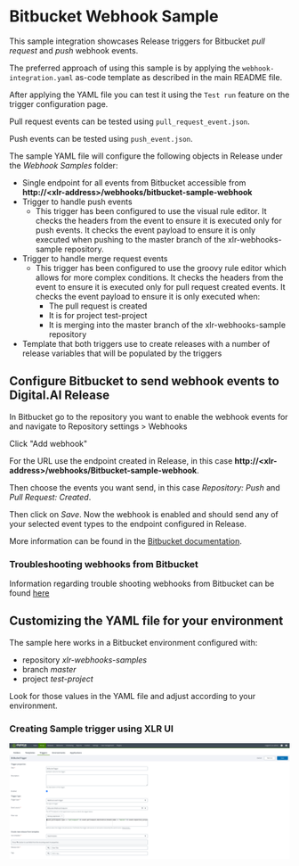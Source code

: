 # Bitbucket Webhook Sample

This sample integration showcases Release triggers for Bitbucket *pull request* and *push* webhook events.

The preferred approach of using this sample is by applying the `webhook-integration.yaml` as-code template as described
in the main README file.

After applying the YAML file you can test it using the `Test run` feature on the trigger configuration page.

Pull request events can be tested using `pull_request_event.json`.

Push events can be tested using `push_event.json`.

The sample YAML file will configure the following objects in Release under the *Webhook Samples* folder:
 - Single endpoint for all events from Bitbucket accessible from **http://&lt;xlr-address&gt;/webhooks/bitbucket-sample-webhook**
 - Trigger to handle push events
   - This trigger has been configured to use the visual rule editor.  It checks the headers from the event to ensure
     it is executed only for push events.  It checks the event payload to ensure it is only executed when pushing to the
     master branch of the xlr-webhooks-sample repository.
 - Trigger to handle merge request events
   - This trigger has been configured to use the groovy rule editor which allows for more complex conditions. It checks
     the headers from the event to ensure it is executed only for pull request created events. It checks the event payload to
     ensure it is only executed when:
        - The pull request is created
        - It is for project test-project
        - It is merging into the master branch of the xlr-webhooks-sample repository
 - Template that both triggers use to create releases with a number of release variables that will be populated by the
   triggers

## Configure Bitbucket to send webhook events to Digital.AI Release

In Bitbucket go to the repository you want to enable the webhook events for and navigate to Repository settings > Webhooks 

Click "Add webhook"

For the URL use the endpoint created in Release, in this case **http://&lt;xlr-address&gt;/webhooks/Bitbucket-sample-webhook**.

Then choose the events you want send, in this case *Repository: Push* and *Pull Request: Created*.

Then click on *Save*.  Now the webhook is enabled and should send any of your selected event types to the
endpoint configured in Release.

More information can be found in the [Bitbucket documentation](https://support.atlassian.com/bitbucket-cloud/docs/manage-webhooks/).


### Troubleshooting webhooks from Bitbucket

Information regarding trouble shooting webhooks from Bitbucket can be found [here](https://support.atlassian.com/bitbucket-cloud/docs/troubleshoot-webhooks/)

## Customizing the YAML file for your environment

The sample here works in a Bitbucket environment configured with:
 * repository *xlr-webhooks-samples*
 * branch *master*
 * project *test-project*

Look for those values in the YAML file and adjust according to your environment.

### Creating Sample trigger using XLR UI
![Sample trigger](./images/BitBucketSampleTrigger.png)

